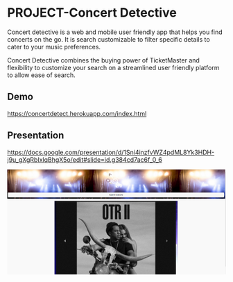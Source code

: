 # PROJECT-Concert Detective

Concert detective is a web and mobile user friendly app that helps you find concerts on the go. It is search customizable to filter specific details to cater to your music preferences.

Concert Detective combines the buying power of TicketMaster and flexibility to customize your search on a streamlined user friendly platform to allow ease of search.
## Demo
https://concertdetect.herokuapp.com/index.html

## Presentation
https://docs.google.com/presentation/d/1Sni4inzfvWZ4pdML8Yk3HDH-j9u_gXgRbIxlqBhgX5o/edit#slide=id.g384cd7ac6f_0_6


![screenshot](/public/assets/images/concert.PNG)
